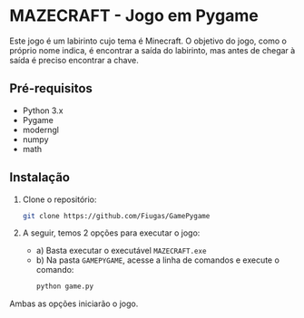 # MAZECRAFT - Jogo em Pygame

Este jogo é um labirinto cujo tema é Minecraft. O objetivo do jogo, como o próprio nome indica, é encontrar a saída do labirinto, mas antes de chegar à saída é preciso encontrar a chave.

## Pré-requisitos

- Python 3.x
- Pygame
- moderngl
- numpy
- math

## Instalação

1. Clone o repositório:
    ```bash
    git clone https://github.com/Fiugas/GamePygame
    ```

2. A seguir, temos 2 opções para executar o jogo:
    - a) Basta executar o executável `MAZECRAFT.exe`
    - b) Na pasta `GAMEPYGAME`, acesse a linha de comandos e execute o comando:
        ```bash
        python game.py
        ```

Ambas as opções iniciarão o jogo.
